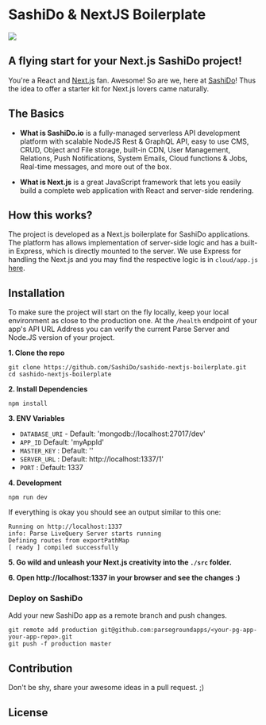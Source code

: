# SashiDo & NextJS Boilerplate

![](https://media-blog.sashido.io/content/images/2020/08/sashido-love-nextjs--1-.png)

## A flying start for your Next.js SashiDo project!

You're a React and [Next.js](https://nextjs.org/) fan. Awesome! So are we, here at [SashiDo](https://www.sashido.io/en/)! Thus the idea to offer a starter kit for Next.js lovers came naturally. 

## The Basics

 - **What is SashiDo.io** is a fully-managed serverless API development platform with scalable NodeJS Rest & GraphQL API, easy to use CMS, CRUD, Object and File storage, built-in CDN, User Management, Relations, Push Notifications, System Emails, Cloud functions & Jobs, Real-time messages, and more out of the box.
 
 - **What is Next.js** is a great JavaScript framework that lets you easily build a complete web application with React and server-side rendering.

## How this works?

The project is developed as a Next.js boilerplate for SashiDo applications. The platform has allows implementation of server-side logic and has a built-in Express, which is directly mounted to the server. We use Express for handling the Next.js and you may find the respective logic is in `cloud/app.js` [here](https://github.com/SashiDo/sashido-nextjs-boilerplate/blob/master/cloud/app.js#L18).

## Installation

To make sure the project will start on the fly locally, keep your local environment as close to the production one. At the `/health` endpoint of your app's API URL Address you can verify the current Parse Server and Node.JS version of your project. 

**1. Clone the repo**
```
git clone https://github.com/SashiDo/sashido-nextjs-boilerplate.git
cd sashido-nextjs-boilerplate
```

**2. Install Dependencies**

```npm install```

**3. ENV Variables**

- `DATABASE_URI` - Default: 'mongodb://localhost:27017/dev'
- `APP_ID` Default: 'myAppId'
- `MASTER_KEY` : Default: ''
- `SERVER_URL` : Default: http://localhost:1337/1'
- `PORT` : Default: 1337

**4. Development**

```npm run dev```

If everything is okay you should see an output similar to this one:
```
Running on http://localhost:1337
info: Parse LiveQuery Server starts running
Defining routes from exportPathMap
[ ready ] compiled successfully

```
**5. Go wild and unleash your Next.js creativity into the `./src` folder.** 

**6. Open http://localhost:1337 in your browser and see the changes :)**


### Deploy on SashiDo

Add your new SashiDo app as a remote branch and push changes.

```
git remote add production git@github.com:parsegroundapps/<your-pg-app-your-app-repo>.git
git push -f production master
```

## Contribution

Don't be shy, share your awesome ideas in a pull request. ;)

## License

